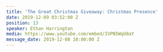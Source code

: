 ```yaml
---
title: 'The Great Christmas Giveaway: Christmas Presence'
date: 2019-12-09 03:52:00 Z
position: 13
speaker: Ethan Harrington
media: https://www.youtube.com/embed/IVPN5WqU8aY
message_date: 2019-12-08 10:00:00 Z
---
```


